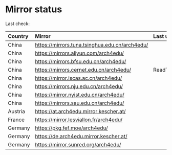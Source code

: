 <script src="./time.js"></script>
# Mirror status
Last check: <script type="text/javascript">localize(1744582900.5268242);</script>

|Country|Mirror|Last update|
|:------|:-----|:----------|
|China|https://mirrors.tuna.tsinghua.edu.cn/arch4edu/|<script type="text/javascript">localize(1744569750);</script>|
|China|https://mirrors.aliyun.com/arch4edu/|<script type="text/javascript">localize(1744569750);</script>|
|China|https://mirrors.bfsu.edu.cn/arch4edu/|<script type="text/javascript">localize(1744526502);</script>|
|China|https://mirrors.cernet.edu.cn/arch4edu/|ReadTimeout|
|China|https://mirror.iscas.ac.cn/arch4edu/|<script type="text/javascript">localize(1744569750);</script>|
|China|https://mirrors.nju.edu.cn/arch4edu/|<script type="text/javascript">localize(1744526502);</script>|
|China|https://mirror.nyist.edu.cn/arch4edu/|<script type="text/javascript">localize(1744526502);</script>|
|China|https://mirrors.sau.edu.cn/arch4edu/|<script type="text/javascript">localize(1731653531);</script>|
|Austria|https://at.arch4edu.mirror.kescher.at/|<script type="text/javascript">localize(1744526502);</script>|
|France|https://mirror.lesviallon.fr/arch4edu/|<script type="text/javascript">localize(1744526502);</script>|
|Germany|https://pkg.fef.moe/arch4edu/|<script type="text/javascript">localize(1744526502);</script>|
|Germany|https://de.arch4edu.mirror.kescher.at/|<script type="text/javascript">localize(1744526502);</script>|
|Germany|https://mirror.sunred.org/arch4edu/|<script type="text/javascript">localize(1744526502);</script>|

<script src="./tablefilter/tablefilter.js"></script>
<script src="./table.js"></script>